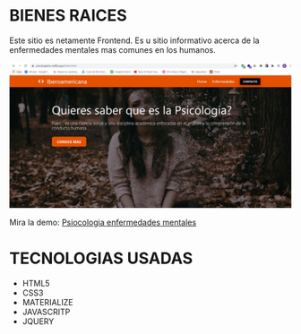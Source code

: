 <h1>BIENES RAICES</h1>
<p>
    Este sitio es netamente Frontend. Es u sitio informativo acerca de la enfermedades mentales mas comunes en los humanos.
</p>
<img src="./ReadmeAssets/Home.JPG"></img>
<p>Mira la demo: <a href="https://psicologiaenfmentales.netlify.app/index.html">Psiocologia enfermedades mentales</a></p>

<h1>TECNOLOGIAS USADAS</h1>
<ul>
    <li>HTML5</li>
    <li>CSS3</li>
    <li>MATERIALIZE</li>
    <li>JAVASCRITP</li>
    <li>JQUERY</li>
</ul>
